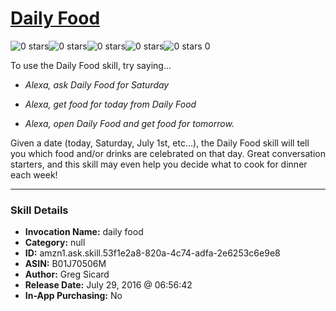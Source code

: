 # [Daily Food](http://alexa.amazon.com/#skills/amzn1.ask.skill.53f1e2a8-820a-4c74-adfa-2e6253c6e9e8)
![0 stars](../../images/ic_star_border_black_18dp_1x.png)![0 stars](../../images/ic_star_border_black_18dp_1x.png)![0 stars](../../images/ic_star_border_black_18dp_1x.png)![0 stars](../../images/ic_star_border_black_18dp_1x.png)![0 stars](../../images/ic_star_border_black_18dp_1x.png) 0

To use the Daily Food skill, try saying...

* *Alexa, ask Daily Food for Saturday*

* *Alexa, get food for today from Daily Food*

* *Alexa, open Daily Food and get food for tomorrow.*

Given a date (today, Saturday, July 1st, etc...), the Daily Food skill will tell you which food and/or drinks are celebrated on that day.   Great conversation starters, and this skill may even help you decide what to cook for dinner each week!

***

### Skill Details

* **Invocation Name:** daily food
* **Category:** null
* **ID:** amzn1.ask.skill.53f1e2a8-820a-4c74-adfa-2e6253c6e9e8
* **ASIN:** B01J70506M
* **Author:** Greg Sicard
* **Release Date:** July 29, 2016 @ 06:56:42
* **In-App Purchasing:** No
